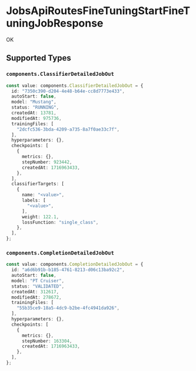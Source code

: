 # JobsApiRoutesFineTuningStartFineTuningJobResponse

OK


## Supported Types

### `components.ClassifierDetailedJobOut`

```typescript
const value: components.ClassifierDetailedJobOut = {
  id: "7350c390-d204-4e48-b64e-cc8d7773e433",
  autoStart: false,
  model: "Mustang",
  status: "RUNNING",
  createdAt: 13781,
  modifiedAt: 975736,
  trainingFiles: [
    "2dcfc536-3bda-4209-a735-8a7f0ae33c7f",
  ],
  hyperparameters: {},
  checkpoints: [
    {
      metrics: {},
      stepNumber: 923442,
      createdAt: 1716963433,
    },
  ],
  classifierTargets: [
    {
      name: "<value>",
      labels: [
        "<value>",
      ],
      weight: 122.1,
      lossFunction: "single_class",
    },
  ],
};
```

### `components.CompletionDetailedJobOut`

```typescript
const value: components.CompletionDetailedJobOut = {
  id: "a6d6b91b-b185-4761-8213-d06c13ba92c2",
  autoStart: false,
  model: "PT Cruiser",
  status: "VALIDATED",
  createdAt: 312617,
  modifiedAt: 278672,
  trainingFiles: [
    "55b35ce9-18a5-4dc9-b2be-4fc4941da926",
  ],
  hyperparameters: {},
  checkpoints: [
    {
      metrics: {},
      stepNumber: 163304,
      createdAt: 1716963433,
    },
  ],
};
```

